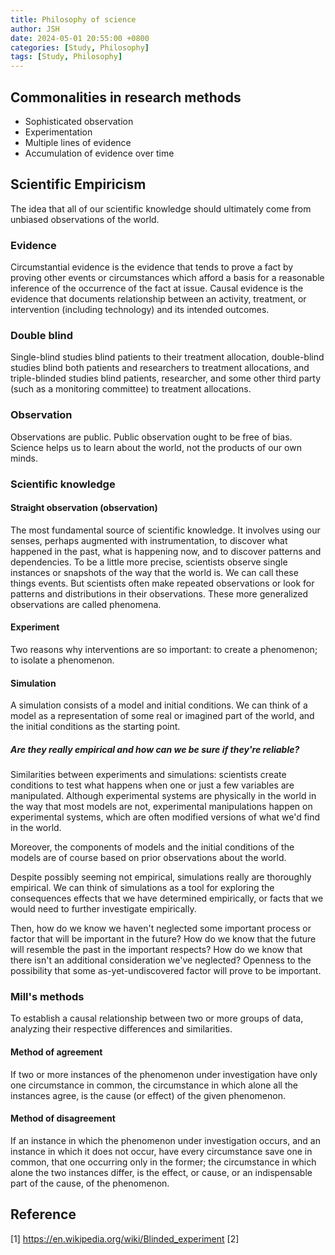 ```yaml
---
title: Philosophy of science
author: JSH
date: 2024-05-01 20:55:00 +0800
categories: [Study, Philosophy]
tags: [Study, Philosophy]
---
```


## Commonalities in research methods
* Sophisticated observation
* Experimentation
* Multiple lines of evidence
* Accumulation of evidence over time


## Scientific Empiricism
The idea that all of our scientific knowledge should ultimately come from unbiased observations of the world.

### Evidence
Circumstantial evidence is the evidence that tends to prove a fact by proving other events or circumstances which afford a basis for a reasonable inference of the occurrence of the fact at issue.
Causal evidence is the evidence that documents relationship between an activity, treatment, or intervention (including technology) and its intended outcomes.

### Double blind
Single-blind studies blind patients to their treatment allocation, double-blind studies blind both patients and researchers to treatment allocations, and triple-blinded studies blind patients, researcher, and some other third party (such as a monitoring committee) to treatment allocations.

### Observation
Observations are public. 
Public observation ought to be free of bias.
Science helps us to learn about the world, not the products of our own minds.

### Scientific knowledge

#### Straight observation (observation)
The most fundamental source of scientific knowledge. 
It involves using our senses, perhaps augmented with instrumentation, to discover what happened in the past, what is happening now, and to discover patterns and dependencies. 
To be a little more precise, scientists observe single instances or snapshots of the way that the world is. 
We can call these things events. 
But scientists often make repeated observations or look for patterns and distributions in their observations.
These more generalized observations are called phenomena.

#### Experiment
Two reasons why interventions are so important: to create a phenomenon; to isolate a phenomenon.

#### Simulation
A simulation consists of a model and initial conditions. 
We can think of a model as a representation of some real or imagined part of the world, and the initial conditions as the starting point.

##### Are they really empirical and how can we be sure if they're reliable?

Similarities between experiments and simulations: scientists create conditions to test what happens when one or just a few variables are manipulated. 
Although experimental systems are physically in the world in the way that most models are not, experimental manipulations happen on experimental systems, which are often modified versions of what we'd find in the world.

Moreover, the components of models and the initial conditions of the models are of course based on prior observations about the world.

Despite possibly seeming not empirical, simulations really are thoroughly empirical. 
We can think of simulations as a tool for exploring the consequences effects that we have determined empirically, or facts that we would need to further investigate empirically.

Then, how do we know we haven't neglected some important process or factor that will be important in the future?
How do we know that the future will resemble the past in the important respects?
How do we know that there isn't an additional consideration we've neglected?
Openness to the possibility that some as-yet-undiscovered factor will prove to be important.


### Mill's methods
To establish a causal relationship between two or more groups of data, analyzing their respective differences and similarities.

#### Method of agreement
If two or more instances of the phenomenon under investigation have only one circumstance in common, the circumstance in which alone all the instances agree, is the cause (or effect) of the given phenomenon.

#### Method of disagreement
If an instance in which the phenomenon under investigation occurs, and an instance in which it does not occur, have every circumstance save one in common, that one occurring only in the former; the circumstance in which alone the two instances differ, is the effect, or cause, or an indispensable part of the cause, of the phenomenon.


## Reference
[1] https://en.wikipedia.org/wiki/Blinded_experiment
[2]
